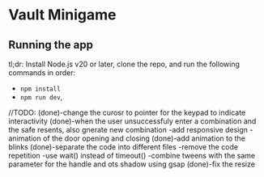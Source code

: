 # Vault Minigame

## Running the app

tl;dr: Install Node.js v20 or later, clone the repo, and run the following commands in order:

- `npm install`
- `npm run dev`,


//TODO:
(done)-change the curosr to pointer for the keypad to indicate interactivity
(done)-when the user unsuccessfuly enter a combination and the safe resents, also gnerate new combination
-add responsive design
-animation of the door opening and closing
(done)-add animation to the blinks
(done)-separate the code into different files
-remove the code repetition
-use wait() instead of timeout()
-combine tweens with the same parameter for the handle and ots shadow using gsap
(done)-fix the resize

